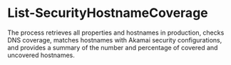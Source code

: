 # List-SecurityHostnameCoverage
The process retrieves all properties and hostnames in production, checks DNS coverage, matches hostnames with Akamai security configurations, and provides a summary of the number and percentage of covered and uncovered hostnames.
